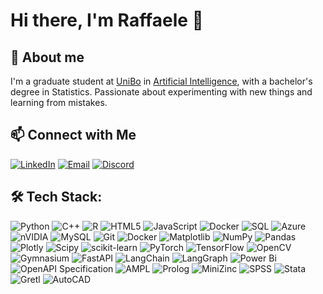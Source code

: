 # Hi there, I'm Raffaele 👋
<!--
**raphsa/raphsa** is a ✨ _special_ ✨ repository because its `README.md` (this file) appears on your GitHub profile.

Here are some ideas to get you started:

- 🔭 I’m currently working on ...
- 🌱 I’m currently learning ...
- 👯 I’m looking to collaborate on ...
- 🤔 I’m looking for help with ...
- 💬 Ask me about ...
- 📫 How to reach me: ...
- 😄 Pronouns: ...
- ⚡ Fun fact: ...
-->
## 🌱 About me
I'm a graduate student at [UniBo](https://www.unibo.it/en) in [Artificial Intelligence](https://corsi.unibo.it/2cycle/artificial-intelligence), with a bachelor's degree in Statistics. Passionate about experimenting with new things and learning from mistakes.

## 📫 Connect with Me
[![LinkedIn](https://img.shields.io/badge/-LinkedIn-blue?style=flat-square&logo=linkedin&logoColor=white)](https://linkedin.com/in/raffaelesali)
[![Email](https://img.shields.io/badge/-Email-D14836?style=flat-square&logo=gmail&logoColor=white)](mailto:saliraffaele@gmail.com)
[![Discord](https://img.shields.io/badge/Discord-%237289DA.svg?logo=discord&logoColor=white)](https://discord.gg/raph5904)

## 🛠 Tech Stack: 
![Python](https://img.shields.io/badge/python-3670A0?style=for-the-badge&logo=python&logoColor=ffdd54) ![C++](https://img.shields.io/badge/c++-%2300599C.svg?style=for-the-badge&logo=c%2B%2B&logoColor=white) ![R](https://img.shields.io/badge/-R-276DC3?style=flat-square&logo=r&logoColor=white) ![HTML5](https://img.shields.io/badge/html5-%23E34F26.svg?style=for-the-badge&logo=html5&logoColor=white) ![JavaScript](https://img.shields.io/badge/javascript-%23323330.svg?style=for-the-badge&logo=javascript&logoColor=%23F7DF1E) ![Docker](https://img.shields.io/badge/docker-%230db7ed.svg?style=for-the-badge&logo=docker&logoColor=white) ![SQL](https://img.shields.io/badge/-SQL-4479A1?style=flat-square&logo=mysql&logoColor=white) ![Azure](https://img.shields.io/badge/azure-%230072C6.svg?style=for-the-badge&logo=microsoftazure&logoColor=white) ![nVIDIA](https://img.shields.io/badge/cuda-000000.svg?style=for-the-badge&logo=nVIDIA&logoColor=green) ![MySQL](https://img.shields.io/badge/mysql-4479A1.svg?style=for-the-badge&logo=mysql&logoColor=white) 
![Git](https://img.shields.io/badge/-Git-orange?style=flat-square&logo=git&logoColor=white)
![Docker](https://img.shields.io/badge/-Docker-blue?style=flat-square&logo=docker&logoColor=white) ![Matplotlib](https://img.shields.io/badge/Matplotlib-%23ffffff.svg?style=for-the-badge&logo=Matplotlib&logoColor=black) ![NumPy](https://img.shields.io/badge/numpy-%23013243.svg?style=for-the-badge&logo=numpy&logoColor=white) ![Pandas](https://img.shields.io/badge/pandas-%23150458.svg?style=for-the-badge&logo=pandas&logoColor=white) ![Plotly](https://img.shields.io/badge/Plotly-%233F4F75.svg?style=for-the-badge&logo=plotly&logoColor=white) ![Scipy](https://img.shields.io/badge/SciPy-%230C55A5.svg?style=for-the-badge&logo=scipy&logoColor=%white) ![scikit-learn](https://img.shields.io/badge/scikit--learn-%23F7931E.svg?style=for-the-badge&logo=scikit-learn&logoColor=white) ![PyTorch](https://img.shields.io/badge/PyTorch-%23EE4C2C.svg?style=for-the-badge&logo=PyTorch&logoColor=white) ![TensorFlow](https://img.shields.io/badge/TensorFlow-%23FF6F00.svg?style=for-the-badge&logo=TensorFlow&logoColor=white) ![OpenCV](https://img.shields.io/badge/-OpenCV-5C3EE8?style=flat-square&logo=opencv&logoColor=white) ![Gymnasium](https://img.shields.io/badge/-Gymnasium-FF6F61?style=flat-square&logo=data:image/png;base64,iVBORw0KGgoAAAANSUhEUgAAAAoAAAALCAYAAACp6UqPAAAABmJLR0QA/wD/AP+gvaeTAAAAH0lEQVQYV2NkYGBgmL8z0wAEmBgoKfM0PCAAgB+VwHnxZVgAAAABJRU5ErkJggg==) ![FastAPI](https://img.shields.io/badge/-FastAPI-009688?style=flat-square&logo=fastapi&logoColor=white) ![LangChain](https://img.shields.io/badge/-LangChain-FF9900?style=flat-square&logo=data:image/png;base64,iVBORw0KGgoAAAANSUhEUgAAAAoAAAALCAYAAACp6UqPAAAABmJLR0QA/wD/AP+gvaeTAAAAH0lEQVQYV2NkYGBgmL8z0wAEmBgoKfM0PCAAgB+VwHnxZVgAAAABJRU5ErkJggg==) ![LangGraph](https://img.shields.io/badge/-LangGraph-007ACC?style=flat-square&logo=data:image/png;base64,iVBORw0KGgoAAAANSUhEUgAAAAoAAAALCAYAAACp6UqPAAAABmJLR0QA/wD/AP+gvaeTAAAAH0lEQVQYV2NkYGBgmL8z0wAEmBgoKfM0PCAAgB+VwHnxZVgAAAABJRU5ErkJggg==) ![Power Bi](https://img.shields.io/badge/power_bi-F2C811?style=for-the-badge&logo=powerbi&logoColor=black) ![OpenAPI Specification](https://img.shields.io/badge/openapiinitiative-%23000000.svg?style=for-the-badge&logo=openapiinitiative&logoColor=white) ![AMPL](https://img.shields.io/badge/-AMPL-0072C6?style=flat-square&logo=data:image/png;base64,iVBORw0KGgoAAAANSUhEUgAAAAoAAAALCAYAAACp6UqPAAAABmJLR0QA/wD/AP+gvaeTAAAAHUlEQVQYV2NkYGBgmL8z8DAwMDAw+I+Y1JIAAkPDAAAnLcGXNfFSSQAAAABJRU5ErkJggg==) ![Prolog](https://img.shields.io/badge/-Prolog-FF6600?style=flat-square&logo=data:image/png;base64,iVBORw0KGgoAAAANSUhEUgAAAAoAAAALCAYAAACp6UqPAAAABmJLR0QA/wD/AP+gvaeTAAAAH0lEQVQYV2NkYGBgmL8z0wAEmBgoKfM0PCAAgB+VwHnxZVgAAAABJRU5ErkJggg==) ![MiniZinc](https://img.shields.io/badge/-MiniZinc-003366?style=flat-square&logo=data:image/png;base64,iVBORw0KGgoAAAANSUhEUgAAAAoAAAALCAYAAACp6UqPAAAABmJLR0QA/wD/AP+gvaeTAAAAH0lEQVQYV2NkYGBgmL8z0wAEmBgoKfM0PCAAgB+VwHnxZVgAAAABJRU5ErkJggg==) ![SPSS](https://img.shields.io/badge/-SPSS-2D3E50?style=flat-square&logo=ibm&logoColor=white) ![Stata](https://img.shields.io/badge/-Stata-0000FF?style=flat-square&logo=data:image/png;base64,iVBORw0KGgoAAAANSUhEUgAAAAoAAAALCAYAAACp6UqPAAAABmJLR0QA/wD/AP+gvaeTAAAAH0lEQVQYV2NkYGBgmL8z0wAEmBgoKfM0PCAAgB+VwHnxZVgAAAABJRU5ErkJggg==) ![Gretl](https://img.shields.io/badge/-Gretl-FF6600?style=flat-square&logo=data:image/png;base64,iVBORw0KGgoAAAANSUhEUgAAAAoAAAALCAYAAACp6UqPAAAABmJLR0QA/wD/AP+gvaeTAAAAH0lEQVQYV2NkYGBgmL8z0wAEmBgoKfM0PCAAgB+VwHnxZVgAAAABJRU5ErkJggg==) ![AutoCAD](https://img.shields.io/badge/-AutoCAD-ED1C24?style=flat-square&logo=autodesk&logoColor=white)